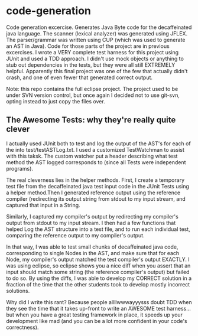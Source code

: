 code-generation
===============

Code generation excercise. Generates Java Byte code for the decaffeinated java language. The scanner (lexical analyzer) was generated using JFLEX. The parser/grammar was written using CUP (which was used to generate an AST in Java). Code for those parts of the project are in previous excercises. I wrote a VERY complete test harness for this project using JUnit and used a TDD approach. I didn't use mock objects or anything to stub out dependencies in the tests, but they were all still EXTREMELY helpful. Apparently this final project was one of the few that actually didn't crash, and one of even fewer that generated correct output.

Note: this repo contains the full eclipse project. The project used to be under SVN version control, but once again I decided not to use git-svn, opting instead to just copy the files over.

The Awesome Tests: why they're really quite clever
------------------------------------
I actually used JUnit both to test and log the output of the AST's for each of the into test/testASTLog.txt.
I used a customized TestWatchman to assist with this taksk. The custom watcher put a header describing what test method the AST logged corresponds to (since all Tests were independent programs).

The real cleverness lies in the helper methods. 
First, I create a temporary test file from the decaffeinated java test input code in the JUnit Tests using a helper method.Then I generated reference output using the reference compiler (redirecting its output string from stdout to my input stream, and captured that input in a String. 

Similarly, I captured my compiler's output by redirecting my compiler's output from stdout to my input stream.
I then had a few functions that helped Log the AST structure into a test file, 
and to run each individual test, comparing the reference output to my compiler's output.

In that way, I was able to test small chunks of decaffeinated java code, corresponding to single Nodes in the AST,
and make sure that for each Node, my compiler's output matched the test compiler's output EXACTLY.
I was using eclipse, so eclipse shows you a nice diff when you assert that an input should match some string (the reference compiler's output) but failed to do so. By using the diffs, I was able to develop my CORRECT solution in a fraction of the time that the other students took to develop mostly incorrect solutions.

Why did I write this rant? Because people allllwwwayyysss doubt TDD when they see the time that it takes up-front to write an AWESOME test harness... but when you have a great testing framework in place, it speeds up your development like mad (and you can be a lot more confident in your code's correctness).
